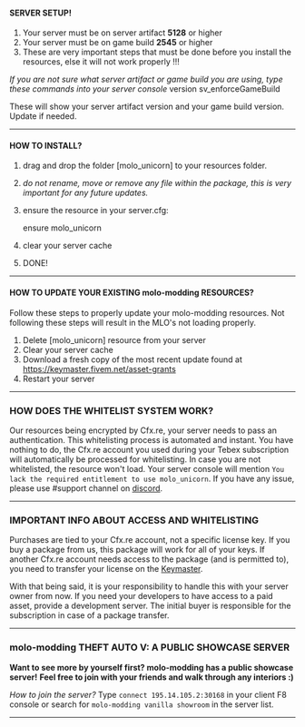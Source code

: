 #### SERVER SETUP!

1. Your server must be on server artifact **5128** or higher
2. Your server must be on game build **2545** or higher
3. These are very important steps that must be done before you install the resources, else it will not work properly !!!

*If you are not sure what server artifact or game build you are using, type these commands into your server console*
version
sv_enforceGameBuild

These will show your server artifact version and your game build version.  Update if needed.

-------

#### HOW TO INSTALL?

1. drag and drop the folder [molo_unicorn] to your resources folder.
2. *do not rename, move or remove any file within the package, this is very important for any future updates.*
3. ensure the resource in your server.cfg:
    
    ensure molo_unicorn

4. clear your server cache
5. DONE!

-------

#### HOW TO UPDATE YOUR EXISTING molo-modding RESOURCES?

Follow these steps to properly update your molo-modding resources. Not following these steps will result in the MLO's not loading properly.

1. Delete [molo_unicorn] resource from your server
2. Clear your server cache
3. Download a fresh copy of the most recent update found at https://keymaster.fivem.net/asset-grants
4. Restart your server

-------

### HOW DOES THE WHITELIST SYSTEM WORK?

Our resources being encrypted by Cfx.re, your server needs to pass an authentication. This whitelisting process is automated and instant.
You have nothing to do, the Cfx.re account you used during your Tebex subscription will automatically be processed for whitelisting. 
In case you are not whitelisted, the resource won't load. Your server console will mention `You lack the required entitlement to use molo_unicorn`.
If you have any issue, please use #support channel on [discord](https://discord.gg/uNsfZtPuCP).

-------

### IMPORTANT INFO ABOUT ACCESS AND WHITELISTING

Purchases are tied to your Cfx.re account, not a specific license key.
If you buy a package from us, this package will work for all of your keys. 
If another Cfx.re account needs access to the package (and is permitted to), you need to transfer your license on the [Keymaster](https://keymaster.fivem.net/asset-grants).

With that being said, it is your responsibility to handle this with your server owner from now.
If you need your developers to have access to a paid asset, provide a development server.
The initial buyer is responsible for the subscription in case of a package transfer.

-------

### molo-modding THEFT AUTO V: A PUBLIC SHOWCASE SERVER

**Want to see more by yourself first? molo-modding has a public showcase server!**
**Feel free to join with your friends and walk through any interiors :)**

*How to join the server?* Type ` connect 195.14.105.2:30168 ` in your client F8 console or search for ` molo-modding vanilla showroom ` in the server list.

-------


